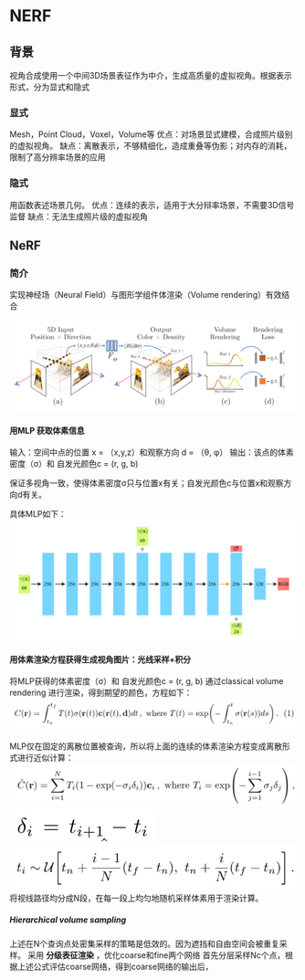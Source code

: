 # NERF
## 背景
视角合成使用一个中间3D场景表征作为中介，生成高质量的虚拟视角。根据表示形式，分为显式和隐式
### 显式
Mesh，Point Cloud，Voxel，Volume等
优点：对场景显式建模，合成照片级别的虚拟视角。
缺点：离散表示，不够精细化，造成重叠等伪影；对内存的消耗，限制了高分辨率场景的应用
### 隐式
用函数表述场景几何。
优点：连续的表示，适用于大分辩率场景，不需要3D信号监督
缺点：无法生成照片级的虚拟视角

## NeRF
### 简介
实现神经场（Neural Field）与图形学组件体渲染（Volume rendering）有效结合

![](https://raw.githubusercontent.com/LIUQI-creat/pic/main/20221114194140.png)
#### 用MLP 获取体素信息
输入：空间中点的位置 x = （x,y,z）和观察方向 d = （θ, φ）
输出：该点的体素密度（σ）和 自发光颜色c = (r, g, b)

保证多视角一致，使得体素密度σ只与位置x有关；自发光颜色c与位置x和观察方向d有关。

具体MLP如下：
![](https://raw.githubusercontent.com/LIUQI-creat/pic/main/20221114194408.png)

#### 用体素渲染方程获得生成视角图片：光线采样+积分
将MLP获得的体素密度（σ）和 自发光颜色c = (r, g, b) 通过classical volume rendering 进行渲染，得到期望的颜色，方程如下：
![](https://raw.githubusercontent.com/LIUQI-creat/pic/main/20221114194927.png)

MLP仅在固定的离散位置被查询，所以将上面的连续的体素渲染方程变成离散形式进行近似计算：
![](https://raw.githubusercontent.com/LIUQI-creat/pic/main/20221114202534.png)
![](https://raw.githubusercontent.com/LIUQI-creat/pic/main/20221114202609.png)
![](https://raw.githubusercontent.com/LIUQI-creat/pic/main/20221114202627.png)
将视线路径均分成N段，在每一段上均匀地随机采样体素用于渲染计算。

##### Hierarchical volume sampling
上述在N个查询点处密集采样的策略是低效的。因为遮挡和自由空间会被重复采样。
采用 **分级表征渲染** ，优化coarse和fine两个网络
 首先分层采样Nc个点，根据上述公式评估coarse网络，得到coarse网络的输出后，
<!--stackedit_data:
eyJoaXN0b3J5IjpbLTE4MjI5MjU1ODgsLTI1NTg5MTgyNCwxMD
I5NzM0MDEzLDE3MDYxNjAxOTYsMTcxNDAwMTM0OCw3MzAwMDYz
OCwtMTQyMjMwOTcyNCwtMTg5NDgwNTY2NiwtOTMzOTE1ODMwLC
0xMzUzMTI2NTk2LDE2MTA2NDU1NjMsMjA0MDI5NzYyMl19
-->